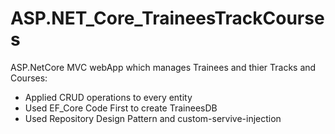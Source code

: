 # ASP.NET_Core_TraineesTrackCourses

ASP.NetCore MVC webApp which manages Trainees and thier Tracks and Courses:

- Applied CRUD operations to every entity
- Used EF_Core Code First to create TraineesDB
- Used Repository Design Pattern and custom-servive-injection
